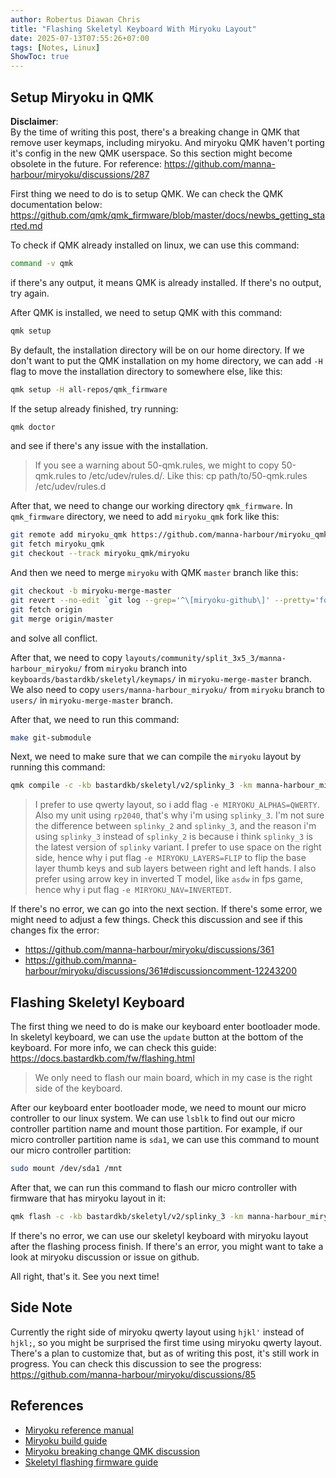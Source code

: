 ```yaml
---
author: Robertus Diawan Chris
title: "Flashing Skeletyl Keyboard With Miryoku Layout"
date: 2025-07-13T07:55:26+07:00
tags: [Notes, Linux]
ShowToc: true
---
```


## Setup Miryoku in QMK

**Disclaimer**:<br>
By the time of writing this post, there's a breaking change in QMK that remove
user keymaps, including miryoku. And miryoku QMK haven't porting it's config
in the new QMK userspace. So this section might become obsolete in the future.
For reference: https://github.com/manna-harbour/miryoku/discussions/287

First thing we need to do is to setup QMK. We can check the QMK documentation
below:<br>
https://github.com/qmk/qmk_firmware/blob/master/docs/newbs_getting_started.md

To check if QMK already installed on linux, we can use this command:
```sh
command -v qmk
```
if there's any output, it means QMK is already installed. If there's no
output, try again.

After QMK is installed, we need to setup QMK with this command:
```sh
qmk setup
```

By default, the installation directory will be on our home directory.
If we don't want to put the QMK installation on my home directory, we can add
`-H` flag to move the installation directory to somewhere else, like this:
```sh
qmk setup -H all-repos/qmk_firmware
```

If the setup already finished, try running:
```sh
qmk doctor
```
and see if there's any issue with the installation.

> If you see a warning about 50-qmk.rules, we might to copy 50-qmk.rules to
> /etc/udev/rules.d/. Like this: cp path/to/50-qmk.rules /etc/udev/rules.d

After that, we need to change our working directory `qmk_firmware`. In
`qmk_firmware` directory, we need to add `miryoku_qmk` fork like this:
```sh
git remote add miryoku_qmk https://github.com/manna-harbour/miryoku_qmk.git
git fetch miryoku_qmk
git checkout --track miryoku_qmk/miryoku
```

And then we need to merge `miryoku` with QMK `master` branch like this:
```sh
git checkout -b miryoku-merge-master
git revert --no-edit `git log --grep='^\[miryoku-github\]' --pretty='format:%H' | tr '\n' ' '`
git fetch origin
git merge origin/master
```
and solve all conflict.

After that, we need to copy
`layouts/community/split_3x5_3/manna-harbour_miryoku/` from `miryoku` branch
into `keyboards/bastardkb/skeletyl/keymaps/` in `miryoku-merge-master` branch.
We also need to copy `users/manna-harbour_miryoku/` from `miryoku` branch to
`users/` in `miryoku-merge-master` branch.

After that, we need to run this command:
```sh
make git-submodule
```

Next, we need to make sure that we can compile the `miryoku` layout by running
this command:
```sh
qmk compile -c -kb bastardkb/skeletyl/v2/splinky_3 -km manna-harbour_miryoku -e MIRYOKU_ALPHAS=QWERTY -e MIRYOKU_LAYERS=FLIP -e MIRYOKU_NAV=INVERTEDT
```

> I prefer to use qwerty layout, so i add flag `-e MIRYOKU_ALPHAS=QWERTY`. Also
> my unit using `rp2040`, that's why i'm using `splinky_3`. I'm not sure the
> difference between `splinky_2` and `splinky_3`, and the reason i'm using
> `splinky_3` instead of `splinky_2` is because i think `splinky_3` is the
> latest version of `splinky` variant. I prefer to use space on the right
> side, hence why i put flag `-e MIRYOKU_LAYERS=FLIP` to flip the base layer
> thumb keys and sub layers between right and left hands. I also prefer using
> arrow key in inverted T model, like `asdw` in fps game, hence why i put flag
> `-e MIRYOKU_NAV=INVERTEDT`.

If there's no error, we can go into the next section. If there's some error,
we might need to adjust a few things. Check this discussion and see if this
changes fix the error:
- https://github.com/manna-harbour/miryoku/discussions/361
- https://github.com/manna-harbour/miryoku/discussions/361#discussioncomment-12243200

## Flashing Skeletyl Keyboard

The first thing we need to do is make our keyboard enter bootloader mode. In
skeletyl keyboard, we can use the `update` button at the bottom of the
keyboard. For more info, we can check this guide:<br>
https://docs.bastardkb.com/fw/flashing.html

> We only need to flash our main board, which in my case is the right side of
> the keyboard.

After our keyboard enter bootloader mode, we need to mount our micro
controller to our linux system. We can use `lsblk` to find out our micro
controller partition name and mount those partition. For example, if our micro
controller partition name is `sda1`, we can use this command to mount our
micro controller partition:
```sh
sudo mount /dev/sda1 /mnt
```

After that, we can run this command to flash our micro controller with
firmware that has miryoku layout in it:
```sh
qmk flash -c -kb bastardkb/skeletyl/v2/splinky_3 -km manna-harbour_miryoku -e MIRYOKU_ALPHAS=QWERTY -e MIRYOKU_LAYERS=FLIP -e MIRYOKU_NAV=INVERTEDT
```

If there's no error, we can use our skeletyl keyboard with miryoku layout
after the flashing process finish. If there's an error, you might want to take
a look at miryoku discussion or issue on github.

All right, that's it. See you next time!

## Side Note

Currently the right side of miryoku qwerty layout using `hjkl'` instead of
`hjkl;`, so you might be surprised the first time using miryoku qwerty layout.
There's a plan to customize that, but as of writing this post, it's still work
in progress. You can check this discussion to see the progress:<br>
https://github.com/manna-harbour/miryoku/discussions/85

## References

- [Miryoku reference
manual](https://github.com/manna-harbour/miryoku/tree/master/docs/reference)
- [Miryoku build
guide](https://github.com/manna-harbour/miryoku_qmk/tree/miryoku/users/manna-harbour_miryoku)
- [Miryoku breaking change QMK
discussion](https://github.com/manna-harbour/miryoku/discussions/287)
- [Skeletyl flashing firmware
guide](https://docs.bastardkb.com/fw/flashing.html)

